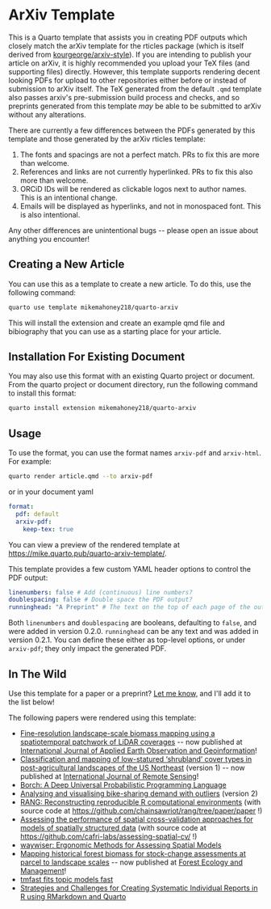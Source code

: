 # ArXiv Template

This is a Quarto template that assists you in creating PDF outputs which closely match the arXiv template for the rticles package (which is itself derived from [kourgeorge/arxiv-style](https://github.com/kourgeorge/arxiv-style)). If you are intending to publish your article on arXiv, it is highly recommended you upload your TeX files (and supporting files) directly. However, this template supports rendering decent looking PDFs for upload to other repositories either before or instead of submission to arXiv itself. The TeX generated from the default `.qmd` template also passes arxiv's pre-submission build process and checks, and so preprints generated from this template _may_ be able to be submitted to arXiv without any alterations.

There are currently a few differences between the PDFs generated by this template and those generated by the arXiv rticles template:

1. The fonts and spacings are not a perfect match. PRs to fix this are more than welcome.
2. References and links are not currently hyperlinked. PRs to fix this also more than welcome.
3. ORCiD IDs will be rendered as clickable logos next to author names. This is an intentional change.
4. Emails will be displayed as hyperlinks, and not in monospaced font. This is also intentional.

Any other differences are unintentional bugs -- please open an issue about anything you encounter!

## Creating a New Article

You can use this as a template to create a new article. To do this, use the following command:

```bash
quarto use template mikemahoney218/quarto-arxiv
```

This will install the extension and create an example qmd file and bibiography that you can use as a starting place for your article.

## Installation For Existing Document

You may also use this format with an existing Quarto project or document. From the quarto project or document directory, run the following command to install this format:

```bash
quarto install extension mikemahoney218/quarto-arxiv
```

## Usage

To use the format, you can use the format names `arxiv-pdf` and `arxiv-html`. For example:

```bash
quarto render article.qmd --to arxiv-pdf
```

or in your document yaml

```yaml
format:
  pdf: default
  arxiv-pdf:
    keep-tex: true    
```

You can view a preview of the rendered template at <https://mike.quarto.pub/quarto-arxiv-template/>.

This template provides a few custom YAML header options to control the PDF output:

```yaml
linenumbers: false # Add (continuous) line numbers?
doublespacing: false # Double space the PDF output?
runninghead: "A Preprint" # The text on the top of each page of the output
```

Both `linenumbers` and `doublespacing` are booleans, defaulting to `false`, 
and were added in version 0.2.0. `runninghead` can be any text and was added
in version 0.2.1. You can define these either as top-level options, or under 
`arxiv-pdf`; they only impact the generated PDF.

## In The Wild

Use this template for a paper or a preprint? [Let me know,](https://github.com/mikemahoney218/quarto-arxiv/issues/new) and I'll add it to the list below!

The following papers were rendered using this template:

+ [Fine-resolution landscape-scale biomass mapping using a spatiotemporal patchwork of LiDAR coverages](https://arxiv.org/pdf/2205.08530.pdf) -- now published at [International Journal of Applied Earth Observation and Geoinformation](https://doi.org/10.1016/j.jag.2022.103059)!
+ [Classification and mapping of low-statured ‘shrubland’ cover types in post-agricultural landscapes of the US Northeast](https://arxiv.org/pdf/2205.05047.pdf) (version 1) -- now published at [International Journal of Remote Sensing](https://doi.org/10.1080/01431161.2022.2155086)!
+ [Borch: A Deep Universal Probabilistic Programming Language](https://arxiv.org/abs/2209.06168)
+ [Analysing and visualising bike-sharing demand with outliers](https://arxiv.org/abs/2204.06112) (version 2)
+ [RANG: Reconstructing reproducible R computational environments](https://arxiv.org/abs/2303.04758) (with source code at https://github.com/chainsawriot/rang/tree/paper/paper !)
+ [Assessing the performance of spatial cross-validation approaches for models of spatially structured data](https://arxiv.org/abs/2303.07334) (with source code at https://github.com/cafri-labs/assessing-spatial-cv/ !)
+ [waywiser: Ergonomic Methods for Assessing Spatial Models](https://arxiv.org/abs/2303.11312)
+ [Mapping historical forest biomass for stock-change assessments at parcel to landscape scales](https://arxiv.org/abs/2304.02632) -- now published at [Forest Ecology and Management](https://doi.org/10.1016/j.foreco.2023.121348)!
+ [tmfast fits topic models fast](https://arxiv.org/abs/2305.01535)
+ [Strategies and Challenges for Creating Systematic Individual Reports in R using RMarkdown and Quarto](https://doi.org/10.31235/osf.io/2jx9a)
